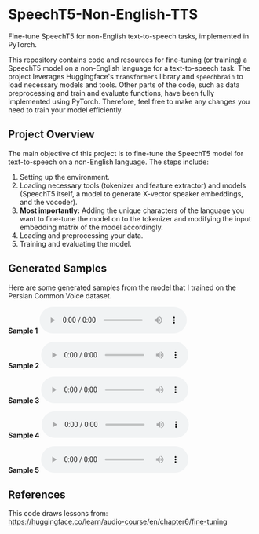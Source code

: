# SpeechT5-Non-English-TTS
Fine-tune SpeechT5 for non-English text-to-speech tasks, implemented in PyTorch.

This repository contains code and resources for fine-tuning (or training) a SpeechT5 model on a non-English language for a text-to-speech task. The project leverages Huggingface's `transformers` library and `speechbrain` to load necessary models and tools. Other parts of the code, such as data preprocessing and train and evaluate functions, have been fully implemented using PyTorch. Therefore, feel free to make any changes you need to train your model efficiently.

## Project Overview
The main objective of this project is to fine-tune the SpeechT5 model for text-to-speech on a non-English language. The steps include:
1. Setting up the environment.
2. Loading necessary tools (tokenizer and feature extractor) and models (SpeechT5 itself, a model to generate X-vector speaker embeddings, and the vocoder).
3. **Most importantly:** Adding the unique characters of the language you want to fine-tune the model on to the tokenizer and modifying the input embedding matrix of the model accordingly.
4. Loading and preprocessing your data.
5. Training and evaluating the model.

## Generated Samples
Here are some generated samples from the model that I trained on the Persian Common Voice dataset.

**Sample 1**
<audio controls>
  <source src="https://github.com/HoseinAzad/SpeechT5-Non-English-TTS/blob/master/results/1.wav" type="audio/wav">
  Your browser does not support the audio element.
</audio>

**Sample 2**
<audio controls>
  <source src="https://github.com/HoseinAzad/SpeechT5-Non-English-TTS/blob/master/results/2.wav" type="audio/wav">
  Your browser does not support the audio element.
</audio>

**Sample 3**
<audio controls>
  <source src="https://github.com/HoseinAzad/SpeechT5-Non-English-TTS/blob/master/results/3.wav" type="audio/wav">
  Your browser does not support the audio element.
</audio>

**Sample 4**
<audio controls>
  <source src="https://github.com/HoseinAzad/SpeechT5-Non-English-TTS/blob/master/results/4.wav" type="audio/wav">
  Your browser does not support the audio element.
</audio>

**Sample 5**
<audio controls>
  <source src="https://github.com/HoseinAzad/SpeechT5-Non-English-TTS/blob/master/results/5.wav" type="audio/wav">
  Your browser does not support the audio element.
</audio>

## References 
This code draws lessons from:<br>
https://huggingface.co/learn/audio-course/en/chapter6/fine-tuning
